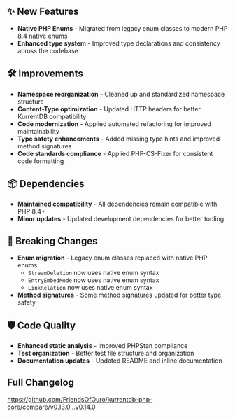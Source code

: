 ## ✨ New Features

- **Native PHP Enums** - Migrated from legacy enum classes to modern PHP 8.4 native enums
- **Enhanced type system** - Improved type declarations and consistency across the codebase

## 🛠️ Improvements

- **Namespace reorganization** - Cleaned up and standardized namespace structure
- **Content-Type optimization** - Updated HTTP headers for better KurrentDB compatibility
- **Code modernization** - Applied automated refactoring for improved maintainability
- **Type safety enhancements** - Added missing type hints and improved method signatures
- **Code standards compliance** - Applied PHP-CS-Fixer for consistent code formatting

## 📦 Dependencies

- **Maintained compatibility** - All dependencies remain compatible with PHP 8.4+
- **Minor updates** - Updated development dependencies for better tooling

## 🔧 Breaking Changes

- **Enum migration** - Legacy enum classes replaced with native PHP enums
  - `StreamDeletion` now uses native enum syntax
  - `EntryEmbedMode` now uses native enum syntax
  - `LinkRelation` now uses native enum syntax
- **Method signatures** - Some method signatures updated for better type safety

## 🛡️ Code Quality

- **Enhanced static analysis** - Improved PHPStan compliance
- **Test organization** - Better test file structure and organization
- **Documentation updates** - Updated README and inline documentation

## Full Changelog

https://github.com/FriendsOfOuro/kurrentdb-php-core/compare/v0.13.0...v0.14.0